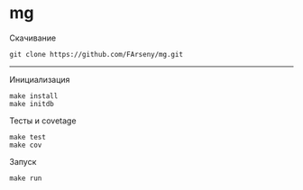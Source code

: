 # mg

Скачивание
```
git clone https://github.com/FArseny/mg.git
```
____

Инициализация
```
make install
make initdb
```

Тесты и covetage
```
make test
make cov
```

Запуск
```
make run
```
